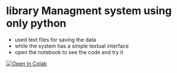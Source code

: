 # library Managment system using only python
- used text files for saving the data
- while the system has a simple textual interface
- open the notebook to see the code and try it

<a href="https://colab.research.google.com/github/HananMoAlnakhal/Library_Managment_Sys._row_Python/blob/main/s_file.ipynb?authuser=1" target="_blank">
<img src="https://colab.research.google.com/assets/colab-badge.svg" alt="Open In Colab"/>
</a>
